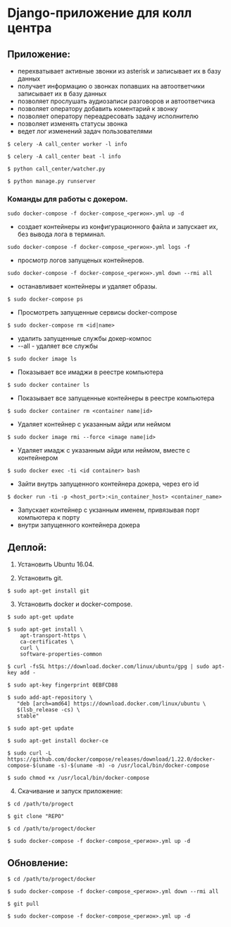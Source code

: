 
# Django-приложение для колл центра

## Приложение:
* перехватывает активные звонки из asterisk и записывает их в базу данных
* получает информацию о звонках попавших на автоответчики записывает их в базу данных
* позволяет прослушать аудиозаписи разговоров и автоответчика 
* позволяет оператору добавить коментарий к звонку
* позволяет оператору переадресовать задачу исполнителю
* позволяет изменять статусы звонка
* ведет лог изменений задач пользователями

```
$ celery -A call_center worker -l info
```
```
$ celery -A call_center beat -l info
```
```
$ python call_center/watcher.py
```
```
$ python manage.py runserver
```

### Команды для работы с докером.
```
sudo docker-compose -f docker-compose_<регион>.yml up -d
```
* создает контейнеры из конфигурационного файла и запускает их, без вывода лога в терминал.

```
sudo docker-compose -f docker-compose_<регион>.yml logs -f
```
* просмотр логов запущеных контейнеров.

```
sudo docker-compose -f docker-compose_<регион>.yml down --rmi all
```
* останавливает контейнеры и удаляет образы.

```
$ sudo docker-compose ps
```
* Просмотреть запущенные сервисы docker-compose

```
$ sudo docker-compose rm <id|name>
```
* удалить запущенные службы докер-компос
* --all - удаляет все службы

```
$ sudo docker image ls
```
* Показывает все имаджи в реестре компьютера

```
$ sudo docker container ls
```
* Показывает все запущенные контейнеры в реестре компьютера

```
$ sudo docker container rm <container name|id>
```
* Удаляет контейнер с указанным айди или неймом

```
$ sudo docker image rmi --force <image name|id>
```
* Удаляет имадж с указанным айди или неймом, вместе с контейнером

```
$ sudo docker exec -ti <id container> bash
```
* Зайти внутрь запущенного контейнера докера, через его id

```
$ docker run -ti -p <host_port>:<in_container_host> <container_name>
```
* Запускает контейнер с укзанным именем, привязывая порт компьютера к порту 
* внутри запущенного контейнера докера


## Деплой:
1) Установить Ubuntu 16.04.

2) Установить git.
```
$ sudo apt-get install git
```
3) Установить docker и docker-compose.
```
$ sudo apt-get update

$ sudo apt-get install \
    apt-transport-https \
    ca-certificates \
    curl \
    software-properties-common

$ curl -fsSL https://download.docker.com/linux/ubuntu/gpg | sudo apt-key add -

$ sudo apt-key fingerprint 0EBFCD88

$ sudo add-apt-repository \
   "deb [arch=amd64] https://download.docker.com/linux/ubuntu \
   $(lsb_release -cs) \
   stable"

$ sudo apt-get update

$ sudo apt-get install docker-ce

$ sudo curl -L https://github.com/docker/compose/releases/download/1.22.0/docker-compose-$(uname -s)-$(uname -m) -o /usr/local/bin/docker-compose

$ sudo chmod +x /usr/local/bin/docker-compose
```
4) Скачивание и запуск приложение:
```
$ cd /path/to/progect

$ git clone "REPO"

$ cd /path/to/progect/docker

$ sudo docker-compose -f docker-compose_<регион>.yml up -d

``` 
## Обновление:

```
$ cd /path/to/progect/docker

$ sudo docker-compose -f docker-compose_<регион>.yml down --rmi all

$ git pull

$ sudo docker-compose -f docker-compose_<регион>.yml up -d

